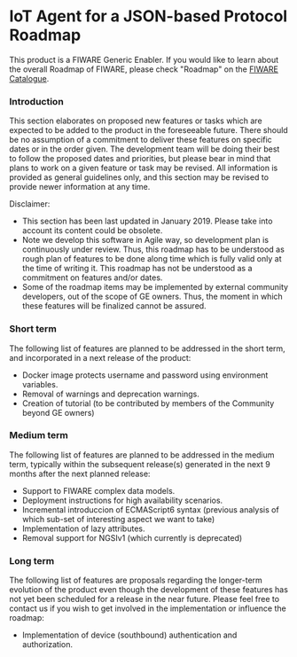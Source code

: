 #  IoT Agent for a JSON-based Protocol Roadmap

This product is a FIWARE Generic Enabler. If you would like to learn about the overall Roadmap of FIWARE, please check "Roadmap" on the [FIWARE Catalogue](https://www.fiware.org/developers/catalogue/).

### Introduction

This section elaborates on proposed new features or tasks which are expected to be added to the product in the foreseeable future.  There should be no assumption of a commitment to deliver these features on specific dates or in the order given. The development team will be doing their best to follow the proposed dates and priorities, but please bear in mind that plans to work on a given feature or task may be revised.  All information is provided as general guidelines only,  and this section may be revised to provide newer information at any time.

Disclaimer:

* This section has been last updated in January 2019. Please take into account its 
  content could be obsolete.
* Note we develop this software in Agile way, so development plan is continuously 
  under review. Thus, this roadmap has to be understood as rough plan of features 
  to be done along time which is fully valid only at the time of writing it. This
  roadmap has not be understood as a commitment on features and/or dates.
* Some of the roadmap items may be implemented by external community developers, 
  out of the scope of GE owners. Thus, the moment in which these features will be
  finalized cannot be assured.
  
### Short term

The following list of features are planned to be addressed in the short term, and incorporated in a next release of the product:
- Docker image protects username and password using environment variables.
- Removal of warnings and deprecation warnings.
- Creation of tutorial (to be contributed by members of the Community beyond GE owners)


### Medium term

The following list of features are planned to be addressed in the medium term, typically within the subsequent release(s) generated in the next 9 months after the next planned release:
- Support to FIWARE complex data models.
- Deployment instructions for high availability scenarios.
- Incremental introduccion of ECMAScript6 syntax (previous analysis of which sub-set of interesting aspect we want to take)
- Implementation of lazy attributes.
- Removal support for NGSIv1 (which currently is deprecated)

### Long term

The following list of features are proposals regarding the longer-term evolution of the product even though the development of these features has not yet been scheduled for a release in the near future.  Please feel free to contact us if you wish to get involved in the implementation or influence the roadmap:
- Implementation of device (southbound) authentication and authorization.

